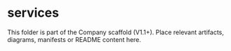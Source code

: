 # services
This folder is part of the Company scaffold (V1.1+).
Place relevant artifacts, diagrams, manifests or README content here.
